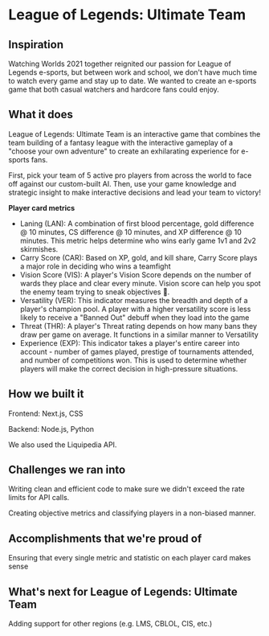 # League of Legends: Ultimate Team

## Inspiration
Watching Worlds 2021 together reignited our passion for League of Legends e-sports, but between work and school, we don't have much time to watch every game and stay up to date. We wanted to create an e-sports game that both casual watchers and hardcore fans could enjoy.

## What it does
League of Legends: Ultimate Team is an interactive game that combines the team building of a fantasy league with the interactive gameplay of a "choose your own adventure" to create an exhilarating experience for e-sports fans.

First, pick your team of 5 active pro players from across the world to face off against our custom-built AI. Then, use your game knowledge and strategic insight to make interactive decisions and lead your team to victory!

**Player card metrics**
- Laning (LAN): A combination of first blood percentage, gold difference @ 10 minutes, CS difference @ 10 minutes, and XP difference @ 10 minutes. This metric helps determine who wins early game 1v1 and 2v2 skirmishes.
- Carry Score (CAR): Based on XP, gold, and kill share, Carry Score plays a major role in deciding who wins a teamfight
- Vision Score (VIS): A player's Vision Score depends on the number of wards they place and clear every minute. Vision score can help you spot the enemy team trying to sneak objectives 👀.
- Versatility (VER): This indicator measures the breadth and depth of a player's champion pool. A player with a higher versatility score is less likely to receive a "Banned Out" debuff when they load into the game
- Threat (THR): A player's Threat rating depends on how many bans they draw per game on average. It functions in a similar manner to Versatility
- Experience (EXP): This indicator takes a player's entire career into account - number of games played, prestige of tournaments attended, and number of competitions won. This is used to determine whether players will make the correct decision in high-pressure situations.

## How we built it
Frontend: Next.js, CSS

Backend: Node.js, Python

We also used the Liquipedia API.

## Challenges we ran into
Writing clean and efficient code to make sure we didn't exceed the rate limits for API calls.

Creating objective metrics and classifying players in a non-biased manner.

## Accomplishments that we're proud of
Ensuring that every single metric and statistic on each player card makes sense 

## What's next for League of Legends: Ultimate Team
Adding support for other regions (e.g. LMS, CBLOL, CIS, etc.)
